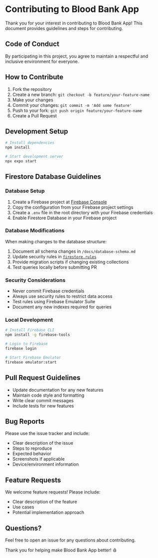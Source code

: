 # Contributing to Blood Bank App

Thank you for your interest in contributing to Blood Bank App! This document provides guidelines and steps for contributing.

## Code of Conduct

By participating in this project, you agree to maintain a respectful and inclusive environment for everyone.

## How to Contribute

1. Fork the repository
2. Create a new branch: `git checkout -b feature/your-feature-name`
3. Make your changes
4. Commit your changes: `git commit -m 'Add some feature'`
5. Push to your fork: `git push origin feature/your-feature-name`
6. Create a Pull Request

## Development Setup

```bash
# Install dependencies
npm install

# Start development server
npx expo start
```

## Firestore Database Guidelines

### Database Setup
1. Create a Firebase project at [Firebase Console](https://console.firebase.google.com)
2. Copy the configuration from your Firebase project settings
3. Create a `.env` file in the root directory with your Firebase credentials
4. Enable Firestore Database in your Firebase project

### Database Modifications
When making changes to the database structure:
1. Document all schema changes in `/docs/database-schema.md`
2. Update security rules in [`firestore.rules`](./firestore.rules)
3. Provide migration scripts if changing existing collections
4. Test queries locally before submitting PR

### Security Considerations
- Never commit Firebase credentials
- Always use security rules to restrict data access
- Test rules using Firebase Emulator Suite
- Document any new indexes required for queries

### Local Development
```bash
# Install Firebase CLI
npm install -g firebase-tools

# Login to Firebase
firebase login

# Start Firebase Emulator
firebase emulator:start
```

## Pull Request Guidelines

- Update documentation for any new features
- Maintain code style and formatting
- Write clear commit messages
- Include tests for new features

## Bug Reports

Please use the issue tracker and include:
- Clear description of the issue
- Steps to reproduce
- Expected behavior
- Screenshots if applicable
- Device/environment information

## Feature Requests

We welcome feature requests! Please include:
- Clear description of the feature
- Use cases
- Potential implementation approach

## Questions?

Feel free to open an issue for any questions about contributing.

Thank you for helping make Blood Bank App better! 🩸 